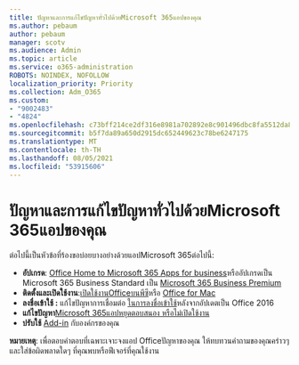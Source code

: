 ```yaml
---
title: ปัญหาและการแก้ไขปัญหาทั่วไปด้วยMicrosoft 365แอปของคุณ
ms.author: pebaum
author: pebaum
manager: scotv
ms.audience: Admin
ms.topic: article
ms.service: o365-administration
ROBOTS: NOINDEX, NOFOLLOW
localization_priority: Priority
ms.collection: Adm_O365
ms.custom:
- "9002483"
- "4824"
ms.openlocfilehash: c73bff214ce2df316e8981a702892e8c901496dbc8fa5512da82ff6f79cce1e2
ms.sourcegitcommit: b5f7da89a650d2915dc652449623c78be6247175
ms.translationtype: MT
ms.contentlocale: th-TH
ms.lasthandoff: 08/05/2021
ms.locfileid: "53915606"
---
```

# <a name="common-issues-and-resolutions-with-microsoft-365-apps"></a>ปัญหาและการแก้ไขปัญหาทั่วไปด้วยMicrosoft 365แอปของคุณ

ต่อไปนี้เป็นหัวข้อที่ร้องขอบ่อยบางอย่างด้วยแอปMicrosoft 365ต่อไปนี้:

- **อัปเกรด**: [Office Home to Microsoft 365 Apps for business](https://support.office.com/article/how-do-i-upgrade-office-ee68f6cf-422f-464a-82ec-385f65391350#OfficeVersion=Office_365_subscription)หรืออัปเกรดเป็น Microsoft 365 Business Standard เป็น [Microsoft 365 Business Premium](https://docs.microsoft.com/microsoft-365/business/migrate-to-microsoft-365-business)
- **ติดตั้งและเปิดใช้งาน**:[เปิดใช้งานOfficeบนพีซี](https://support.office.com/article/activate-office-5bd38f38-db92-448b-a982-ad170b1e187e)หรือ [Office for Mac](https://support.office.com/article/activate-office-for-mac-7f6646b1-bb14-422a-9ad4-a53410fcefb2)
- **ลงชื่อเข้าใช้ :** แก้ไขปัญหาการเชื่อมต่อ [ในการลงชื่อเข้าใช้](https://docs.microsoft.com/office365/troubleshoot/authentication/connection-issue-when-sign-in-office-2016)หลังจากอัปเดตเป็น Office 2016
- **แก้ไขปัญหา**[Microsoft 365แอปหยุดตอบสนอง หรือไม่เปิดใช้งาน](https://docs.microsoft.com/alchemyinsights/office-apps-don't-launch-start)
- **ปรับใช้** [Add-in](https://docs.microsoft.com/microsoft-365/admin/manage/manage-deployment-of-add-ins?view=o365-worldwide) กับองค์กรของคุณ

**หมายเหตุ**: เพื่อตอบคําตอบที่เฉพาะเจาะจงแอป Officeปัญหาของคุณ ให้ทบทวนคําถามของคุณคร่าวๆ และใส่ข้อผิดพลาดใดๆ ที่คุณพบหรือฟีเจอร์ที่คุณใช้งาน

